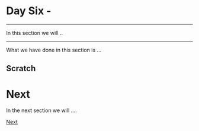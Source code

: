 # Day Six -

---

In this section we will ..

---




What we have done in this section is ...


## Scratch


# Next

In the next section we will ....

[Next](06-06.md)
